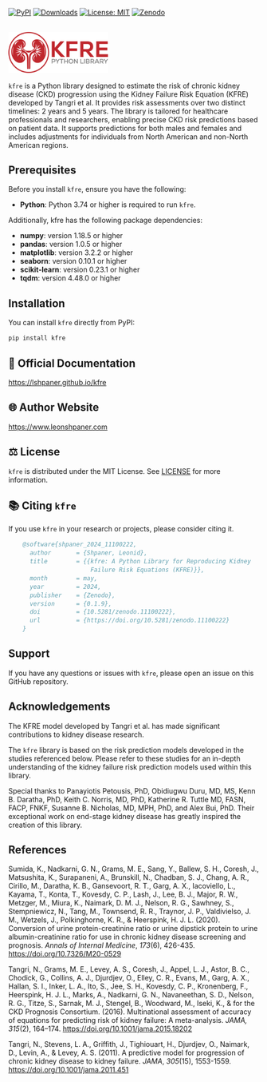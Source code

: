 [![PyPI](https://img.shields.io/pypi/v/kfre.svg)](https://pypi.org/project/kfre/)
[![Downloads](https://pepy.tech/badge/kfre)](https://pepy.tech/project/kfre)
[![License: MIT](https://img.shields.io/badge/License-MIT-yellow.svg)](https://github.com/lshpaner/kfre/tree/main?tab=License-1-ov-file)
[![Zenodo](https://zenodo.org/badge/DOI/10.5281/zenodo.11100222.svg)](https://doi.org/10.5281/zenodo.11100222)

<br>

<img src="https://raw.githubusercontent.com/lshpaner/kfre/main/assets/kfre_logo.svg" width="200" style="border: none; outline: none; box-shadow: none;" oncontextmenu="return false;">

`kfre` is a Python library designed to estimate the risk of chronic kidney disease (CKD) progression using the Kidney Failure Risk Equation (KFRE) developed by Tangri et al. It provides risk assessments over two distinct timelines: 2 years and 5 years. The library is tailored for healthcare professionals and researchers, enabling precise CKD risk predictions based on patient data. It supports predictions for both males and females and includes adjustments for individuals from North American and non-North American regions.

## Prerequisites
Before you install `kfre`, ensure you have the following:

- **Python**: Python 3.74 or higher is required to run `kfre`.

Additionally, kfre has the following package dependencies:

- **numpy**: version 1.18.5 or higher
- **pandas**: version 1.0.5 or higher
- **matplotlib**: version 3.2.2 or higher
- **seaborn**: version 0.10.1 or higher
- **scikit-learn**: version 0.23.1 or higher
- **tqdm**: version 4.48.0 or higher


## Installation

You can install `kfre` directly from PyPI:

```bash
pip install kfre
```

## 📄 Official Documentation

https://lshpaner.github.io/kfre

## 🌐 Author Website

https://www.leonshpaner.com

## ⚖️ License

`kfre` is distributed under the MIT License. See [LICENSE](https://github.com/lshpaner/kfre/blob/main/LICENSE.md) for more information.

## 📚 Citing `kfre`

If you use `kfre` in your research or projects, please consider citing it.

```bibtex
    @software{shpaner_2024_11100222,
      author       = {Shpaner, Leonid},
      title        = {{kfre: A Python Library for Reproducing Kidney 
                       Failure Risk Equations (KFRE)}},
      month        = may,
      year         = 2024,
      publisher    = {Zenodo},
      version      = {0.1.9},
      doi          = {10.5281/zenodo.11100222},
      url          = {https://doi.org/10.5281/zenodo.11100222}
    }
```

## Support
If you have any questions or issues with `kfre`, please open an issue on this GitHub repository.

## Acknowledgements
The KFRE model developed by Tangri et al. has made significant contributions to kidney disease research.

The `kfre` library is based on the risk prediction models developed in the studies referenced below. Please refer to these studies for an in-depth understanding of the kidney failure risk prediction models used within this library.

Special thanks to Panayiotis Petousis, PhD, Obidiugwu Duru, MD, MS, Kenn B. Daratha, PhD, Keith C. Norris, MD, PhD, Katherine R. Tuttle MD, FASN, FACP, FNKF, Susanne B. Nicholas, MD, MPH, PhD, and Alex Bui, PhD. Their exceptional work on end-stage kidney disease has greatly inspired the creation of this library.


## References 
Sumida, K., Nadkarni, G. N., Grams, M. E., Sang, Y., Ballew, S. H., Coresh, J., Matsushita, K., Surapaneni, A., Brunskill, N., Chadban, S. J., Chang, A. R., Cirillo, M., Daratha, K. B., Gansevoort, R. T., Garg, A. X., Iacoviello, L., Kayama, T., Konta, T., Kovesdy, C. P., Lash, J., Lee, B. J., Major, R. W., Metzger, M., Miura, K., Naimark, D. M. J., Nelson, R. G., Sawhney, S., Stempniewicz, N., Tang, M., Townsend, R. R., Traynor, J. P., Valdivielso, J. M., Wetzels, J., Polkinghorne, K. R., & Heerspink, H. J. L. (2020). Conversion of urine protein-creatinine ratio or urine dipstick protein to urine albumin-creatinine ratio for use in chronic kidney disease screening and prognosis. *Annals of Internal Medicine*, *173*(6), 426-435. https://doi.org/10.7326/M20-0529

Tangri, N., Grams, M. E., Levey, A. S., Coresh, J., Appel, L. J., Astor, B. C., Chodick, G., Collins, A. J., Djurdjev, O., Elley, C. R., Evans, M., Garg, A. X., Hallan, S. I., Inker, L. A., Ito, S., Jee, S. H., Kovesdy, C. P., Kronenberg, F., Heerspink, H. J. L., Marks, A., Nadkarni, G. N., Navaneethan, S. D., Nelson, R. G., Titze, S., Sarnak, M. J., Stengel, B., Woodward, M., Iseki, K., & for the CKD Prognosis Consortium. (2016). Multinational assessment of accuracy of equations for predicting risk of kidney failure: A meta-analysis. *JAMA, 315*(2), 164–174. https://doi.org/10.1001/jama.2015.18202

Tangri, N., Stevens, L. A., Griffith, J., Tighiouart, H., Djurdjev, O., Naimark, D., Levin, A., & Levey, A. S. (2011). A predictive model for progression of chronic kidney disease to kidney failure. *JAMA*, *305*(15), 1553-1559. https://doi.org/10.1001/jama.2011.451
  


